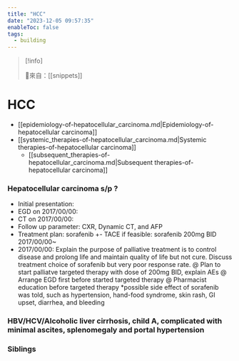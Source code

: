 ```yaml
---
title: "HCC"
date: "2023-12-05 09:57:35"
enableToc: false
tags:
  - building
---
```


> [!info]
>
> 🌱來自：[[snippets]]

# HCC

- [[epidemiology-of-hepatocellular_carcinoma.md|Epidemiology-of-hepatocellular carcinoma]]
- [[systemic_therapies-of-hepatocellular_carcinoma.md|Systemic therapies-of-hepatocellular carcinoma]]
    - [[subsequent_therapies-of-hepatocellular_carcinoma.md|Subsequent therapies-of-hepatocellular carcinoma]]

### Hepatocellular carcinoma s/p ?

- Initial presentation:
- EGD on 2017/00/00:
- CT on 2017/00/00:
- Follow up parameter: CXR, Dynamic CT, and AFP
- Treatment plan: sorafenib +- TACE if feasible: sorafenib 200mg BID 2017/00/00~
- 2017/00/00: Explain the purpose of palliative treatment is to control disease and prolong life and maintain quality of life but not cure. Discuss treatment choice of sorafenib but very poor response rate.
  @ Plan to start palliatve targeted therapy with dose of 200mg BID, explain AEs
  @ Arrange EGD first before started targeted therapy
  @ Pharmacist education before targeted therapy
  \*possible side effect of sorafenib was told, such as hypertension, hand-food syndrome, skin rash, GI upset, diarrhea, and bleeding

### HBV/HCV/Alcoholic liver cirrhosis, child A, complicated with minimal ascites, splenomegaly and portal hypertension

### Siblings
